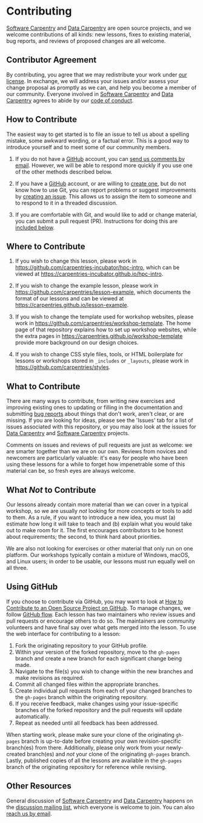 # Contributing

[Software Carpentry][swc-site] and [Data Carpentry][dc-site] are open source
projects, and we welcome contributions of all kinds: new lessons, fixes to
existing material, bug reports, and reviews of proposed changes are all
welcome.

## Contributor Agreement

By contributing, you agree that we may redistribute your work under [our
license](LICENSE.md). In exchange, we will address your issues and/or assess
your change proposal as promptly as we can, and help you become a member of our
community. Everyone involved in [Software Carpentry][swc-site] and [Data
Carpentry][dc-site] agrees to abide by our [code of
conduct](CODE_OF_CONDUCT.md).

## How to Contribute

The easiest way to get started is to file an issue to tell us about a spelling
mistake, some awkward wording, or a factual error. This is a good way to
introduce yourself and to meet some of our community members.

1. If you do not have a [GitHub][github] account, you can [send us comments by
   email][email]. However, we will be able to respond more quickly if you use
   one of the other methods described below.

1. If you have a [GitHub][github] account, or are willing to [create
   one][github-join], but do not know how to use Git, you can report problems
   or suggest improvements by [creating an issue][issues]. This allows us to
   assign the item to someone and to respond to it in a threaded discussion.

1. If you are comfortable with Git, and would like to add or change material,
   you can submit a pull request (PR). Instructions for doing this are
   [included below](#using-github).

## Where to Contribute

1. If you wish to change this lesson, please work in
   <https://github.com/carpentries-incubator/hpc-intro>, which can be viewed at
   <https://carpentries-incubator.github.io/hpc-intro>.

1. If you wish to change the example lesson, please work in
   <https://github.com/carpentries/lesson-example>, which documents the format
   of our lessons and can be viewed at
   <https://carpentries.github.io/lesson-example>.

1. If you wish to change the template used for workshop websites, please work
   in <https://github.com/carpentries/workshop-template>. The home page of that
   repository explains how to set up workshop websites, while the extra pages
   in <https://carpentries.github.io/workshop-template> provide more background
   on our design choices.

1. If you wish to change CSS style files, tools, or HTML boilerplate for
   lessons or workshops stored in `_includes` or `_layouts`, please work in
   <https://github.com/carpentries/styles>.

## What to Contribute

There are many ways to contribute, from writing new exercises and improving
existing ones to updating or filling in the documentation and submitting [bug
reports][issues] about things that don't work, aren't clear, or are missing. If
you are looking for ideas, please see the 'Issues' tab for a list of issues
associated with this repository, or you may also look at the issues for [Data
Carpentry][dc-issues] and [Software Carpentry][swc-issues] projects.

Comments on issues and reviews of pull requests are just as welcome: we are
smarter together than we are on our own. Reviews from novices and newcomers are
particularly valuable: it's easy for people who have been using these lessons
for a while to forget how impenetrable some of this material can be, so fresh
eyes are always welcome.

## What *Not* to Contribute

Our lessons already contain more material than we can cover in a typical
workshop, so we are usually *not* looking for more concepts or tools to add to
them. As a rule, if you want to introduce a new idea, you must (a) estimate how
long it will take to teach and (b) explain what you would take out to make room
for it. The first encourages contributors to be honest about requirements; the
second, to think hard about priorities.

We are also not looking for exercises or other material that only run on one
platform. Our workshops typically contain a mixture of Windows, macOS, and
Linux users; in order to be usable, our lessons must run equally well on all
three.

## Using GitHub

If you choose to contribute via GitHub, you may want to look at [How to
Contribute to an Open Source Project on GitHub][how-contribute]. To manage
changes, we follow [GitHub flow][github-flow]. Each lesson has two maintainers
who review issues and pull requests or encourage others to do so. The
maintainers are community volunteers and have final say over what gets merged
into the lesson. To use the web interface for contributing to a lesson:

1. Fork the originating repository to your GitHub profile.
1. Within your version of the forked repository, move to the `gh-pages` branch
   and create a new branch for each significant change being made.
1. Navigate to the file(s) you wish to change within the new branches and make
   revisions as required.
1. Commit all changed files within the appropriate branches.
1. Create individual pull requests from each of your changed branches to the
   `gh-pages` branch within the originating repository.
1. If you receive feedback, make changes using your issue-specific branches of
   the forked repository and the pull requests will update automatically.
1. Repeat as needed until all feedback has been addressed.

When starting work, please make sure your clone of the originating `gh-pages`
branch is up-to-date before creating your own revision-specific branch(es) from
there. Additionally, please only work from your newly-created branch(es) and
*not* your clone of the originating `gh-pages` branch. Lastly, published copies
of all the lessons are available in the `gh-pages` branch of the originating
repository for reference while revising.

## Other Resources

General discussion of [Software Carpentry][swc-site] and [Data
Carpentry][dc-site] happens on the [discussion mailing list][discuss-list],
which everyone is welcome to join. You can also [reach us by email][email].

[email]: mailto:admin@software-carpentry.org
[dc-issues]: https://github.com/issues?q=user%3Adatacarpentry
[dc-lessons]: http://datacarpentry.org/lessons/
[dc-site]: http://datacarpentry.org/
[discuss-list]: http://lists.software-carpentry.org/listinfo/discuss
[github]: https://github.com
[github-flow]: https://guides.github.com/introduction/flow/
[github-join]: https://github.com/join
[how-contribute]: https://egghead.io/series/how-to-contribute-to-an-open-source-project-on-github
[issues]: https://guides.github.com/features/issues/
[swc-issues]: https://github.com/issues?q=user%3Aswcarpentry
[swc-lessons]: https://software-carpentry.org/lessons/
[swc-site]: https://software-carpentry.org/

